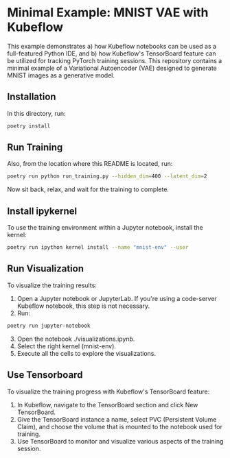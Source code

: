 # Minimal Example: MNIST VAE with Kubeflow

This example demonstrates a) how Kubeflow notebooks can be used as a full-featured Python IDE, and b) how Kubeflow's TensorBoard feature can be utilized for tracking PyTorch training sessions. This repository contains a minimal example of a Variational Autoencoder (VAE) designed to generate MNIST images as a generative model.

## Installation

In this directory, run:

```sh
poetry install
```

## Run Training

Also, from the location where this README is located, run:

```sh
poetry run python run_training.py --hidden_dim=400 --latent_dim=2
```

Now sit back, relax, and wait for the training to complete.

## Install ipykernel

To use the training environment within a Jupyter notebook, install the kernel:

```sh
poetry run ipython kernel install --name "mnist-env" --user
```

## Run Visualization

To visualize the training results:

1. Open a Jupyter notebook or JupyterLab. If you're using a code-server Kubeflow notebook, this step is not necessary.
2. Run:

```sh
poetry run jupyter-notebook
```

3. Open the notebook ./visualizations.ipynb.
4. Select the right kernel (mnist-env).
5. Execute all the cells to explore the visualizations.

## Use Tensorboard

To visualize the training progress with Kubeflow's TensorBoard feature:

1. In Kubeflow, navigate to the TensorBoard section and click New TensorBoard.
2. Give the TensorBoard instance a name, select PVC (Persistent Volume Claim), and choose the volume that is mounted to the notebook used for training.
3. Use TensorBoard to monitor and visualize various aspects of the training session.
